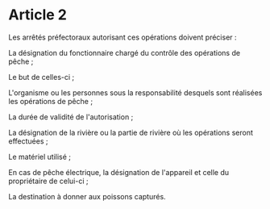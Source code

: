 # Article 2

Les arrêtés préfectoraux autorisant ces opérations doivent préciser :

La désignation du fonctionnaire chargé du contrôle des opérations de pêche ;

Le but de celles-ci ;

L'organisme ou les personnes sous la responsabilité desquels sont réalisées les opérations de pêche ;

La durée de validité de l'autorisation ;

La désignation de la rivière ou la partie de rivière où les opérations seront effectuées ;

Le matériel utilisé ;

En cas de pêche électrique, la désignation de l'appareil et celle du propriétaire de celui-ci ;

La destination à donner aux poissons capturés.
